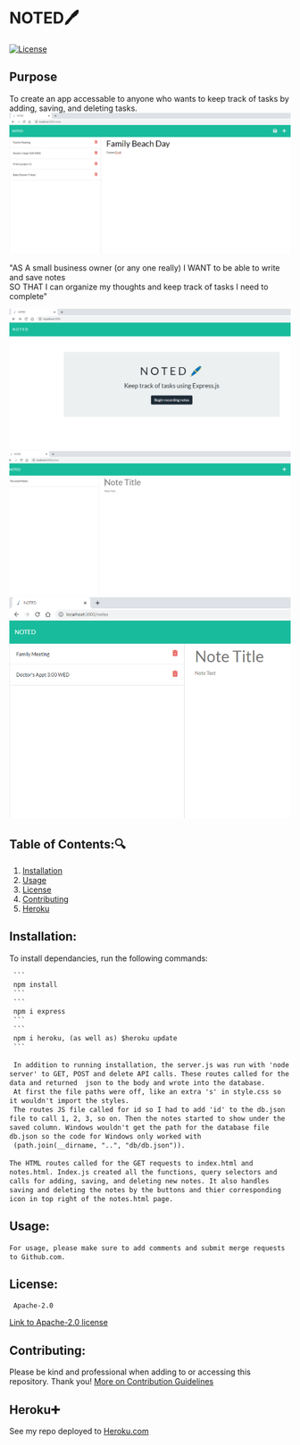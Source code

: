 # NOTED:pen: 

  [![License](https://img.shields.io/badge/License-Apache_2.0-blue.svg)](https://opensource.org/licenses/Apache-2.0)
## Purpose
To create an app accessable to anyone who wants to
keep track of tasks by adding, saving, and deleting tasks.
![SCREENSHOT OF notes saved](public/assets/images/saving-notes.png)

"AS A small business  owner  (or any one really)
I WANT to be able to write and save notes <br>
SO THAT I can organize my thoughts 
and keep track of tasks I need to complete"

![SCREENSHOT OF 'NOTED' FRONT PAGE](public/assets/images/front-page.png)
![SCREENSHOT OF notes.html no notes](public/assets/images/no-notes.png)
![SCREENSHOT OF notes deleted](public/assets/images/delete-notes.png)

   ## Table of Contents::mag:
   1. [ Installation ](#installation)
   2. [ Usage ](#usage)
   3. [ License ](#license)
   4. [ Contributing ](#contributing)
   5. [ Heroku ](#heroku)

   ## Installation:

   To install dependancies, run the following commands:

     ```
     npm install
     ```
     ```
     npm i express
     ```
     ```
     npm i heroku, (as well as) $heroku update 
     ```
     
     In addition to running installation, the server.js was run with 'node server' to GET, POST and delete API calls. These routes called for the data and returned  json to the body and wrote into the database.
     At first the file paths were off, like an extra 's' in style.css so it wouldn't import the styles.
     The routes JS file called for id so I had to add 'id' to the db.json file to call 1, 2, 3, so on. Then the notes started to show under the saved column. Windows wouldn't get the path for the database file db.json so the code for Windows only worked with 
     (path.join(__dirname, "..", "db/db.json")).
    
    The HTML routes called for the GET requests to index.html and notes.html. Index.js created all the functions, query selectors and calls for adding, saving, and deleting new notes. It also handles saving and deleting the notes by the buttons and thier corresponding icon in top right of the notes.html page.

   ## Usage:

    For usage, please make sure to add comments and submit merge requests to Github.com.


   ## License: 

     Apache-2.0 

   [Link to Apache-2.0 license](https://opensource.org/licenses/Apache-2.0)


  

   ## Contributing:
   Please be kind and professional when adding to or accessing this repository. Thank you!
  [More on Contribution Guidelines](https://github.com/verokoles/readme-generator/blob/f57cf6a98bf276960885496059df4b039247c985/contributing.md)
  
   ## Heroku:heavy_plus_sign:
   See my repo deployed to [Heroku.com](https://mighty-sea-96505.herokuapp.com/)


